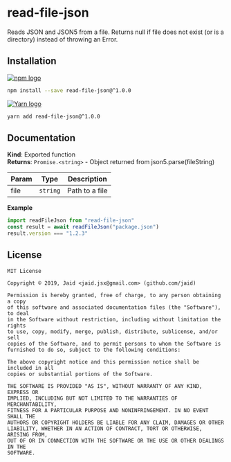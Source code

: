 # read-file-json


Reads JSON and JSON5 from a file. Returns null if file does not exist (or is a directory) instead of throwing an Error.

## Installation
<a href='https://npmjs.com/package/read-file-json'><img alt='npm logo' src='https://github.com/Jaid/action-readme/raw/master/images/base-assets/npm.png'/></a>
```bash
npm install --save read-file-json@^1.0.0
```
<a href='https://yarnpkg.com/package/read-file-json'><img alt='Yarn logo' src='https://github.com/Jaid/action-readme/raw/master/images/base-assets/yarn.png'/></a>
```bash
yarn add read-file-json@^1.0.0
```



## Documentation
**Kind**: Exported function  
**Returns**: <code>Promise.&lt;string&gt;</code> - Object returned from json5.parse(fileString)  

| Param | Type | Description |
| --- | --- | --- |
| file | <code>string</code> | Path to a file |

**Example**  
```javascript
import readFileJson from "read-file-json"
const result = await readFileJson("package.json")
result.version === "1.2.3"
```


## License
```text
MIT License

Copyright © 2019, Jaid <jaid.jsx@gmail.com> (github.com/jaid)

Permission is hereby granted, free of charge, to any person obtaining a copy
of this software and associated documentation files (the "Software"), to deal
in the Software without restriction, including without limitation the rights
to use, copy, modify, merge, publish, distribute, sublicense, and/or sell
copies of the Software, and to permit persons to whom the Software is
furnished to do so, subject to the following conditions:

The above copyright notice and this permission notice shall be included in all
copies or substantial portions of the Software.

THE SOFTWARE IS PROVIDED "AS IS", WITHOUT WARRANTY OF ANY KIND, EXPRESS OR
IMPLIED, INCLUDING BUT NOT LIMITED TO THE WARRANTIES OF MERCHANTABILITY,
FITNESS FOR A PARTICULAR PURPOSE AND NONINFRINGEMENT. IN NO EVENT SHALL THE
AUTHORS OR COPYRIGHT HOLDERS BE LIABLE FOR ANY CLAIM, DAMAGES OR OTHER
LIABILITY, WHETHER IN AN ACTION OF CONTRACT, TORT OR OTHERWISE, ARISING FROM,
OUT OF OR IN CONNECTION WITH THE SOFTWARE OR THE USE OR OTHER DEALINGS IN THE
SOFTWARE.
```
